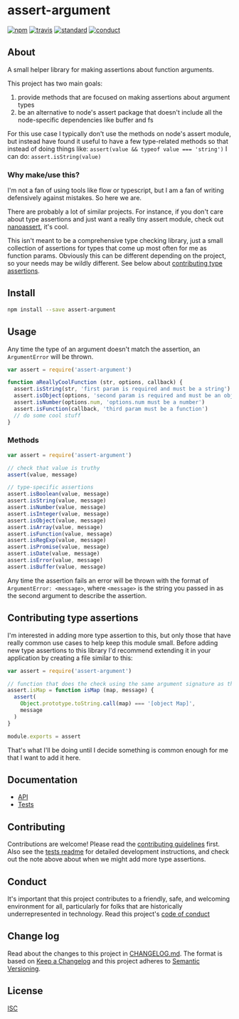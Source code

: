 # assert-argument

[![npm][npm-image]][npm-url]
[![travis][travis-image]][travis-url]
[![standard][standard-image]][standard-url]
[![conduct][conduct]][conduct-url]

[npm-image]: https://img.shields.io/npm/v/assert-argument.svg?style=flat-square
[npm-url]: https://www.npmjs.com/package/assert-argument
[travis-image]: https://img.shields.io/travis/sethvincent/assert-argument.svg?style=flat-square
[travis-url]: https://travis-ci.org/sethvincent/assert-argument
[standard-image]: https://img.shields.io/badge/code%20style-standard-brightgreen.svg?style=flat-square
[standard-url]: http://npm.im/standard
[conduct]: https://img.shields.io/badge/code%20of%20conduct-contributor%20covenant-green.svg?style=flat-square
[conduct-url]: CODE_OF_CONDUCT.md

## About

A small helper library for making assertions about function arguments.

This project has two main goals:

1. provide methods that are focused on making assertions about argument types
2. be an alternative to node's assert package that doesn't include all the node-specific dependencies like buffer and fs

For this use case I typically don't use the methods on node's assert module, but instead have found it useful to have a few type-related methods so that instead of doing things like: `assert(value && typeof value === 'string')` I can do: `assert.isString(value)`

### Why make/use this?
I'm not a fan of using tools like flow or typescript, but I am a fan of writing defensively against mistakes. So here we are.

There are probably a lot of similar projects. For instance, if you don't care about type assertions and just want a really tiny assert module, check out [nanoassert](https://npmjs.com/nanoassert), it's cool.

This isn't meant to be a comprehensive type checking library, just a small collection of assertions for types that come up most often for me as function params. Obviously this can be different depending on the project, so your needs may be wildly different. See below about [contributing type assertions](#contributing-type-assertions).

## Install

```sh
npm install --save assert-argument
```

## Usage

Any time the type of an argument doesn't match the assertion, an `ArgumentError` will be thrown.

```js
var assert = require('assert-argument')

function aReallyCoolFunction (str, options, callback) {
  assert.isString(str, 'first param is required and must be a string')
  assert.isObject(options, 'second param is required and must be an object')
  assert.isNumber(options.num, 'options.num must be a number')
  assert.isFunction(callback, 'third param must be a function')
  // do some cool stuff
}
```

### Methods

```js
var assert = require('assert-argument')

// check that value is truthy
assert(value, message)

// type-specific assertions
assert.isBoolean(value, message)
assert.isString(value, message)
assert.isNumber(value, message)
assert.isInteger(value, message)
assert.isObject(value, message)
assert.isArray(value, message)
assert.isFunction(value, message)
assert.isRegExp(value, message)
assert.isPromise(value, message)
assert.isDate(value, message)
assert.isError(value, message)
assert.isBuffer(value, message)
```

Any time the assertion fails an error will be thrown with the format of `ArgumentError: <message>`, where `<message>` is the string you passed in as the second argument to describe the assertion.

## Contributing type assertions
I'm interested in adding more type assertion to this, but only those that have really common use cases to help keep this module small. Before adding new type assertions to this library I'd recommend extending it in your application by creating a file similar to this:

```js
var assert = require('assert-argument')

// function that does the check using the same argument signature as the other methods
assert.isMap = function isMap (map, message) {
  assert(
    Object.prototype.toString.call(map) === '[object Map]',
    message
  )
}

module.exports = assert
```

That's what I'll be doing until I decide something is common enough for me that I want to add it here.

## Documentation
- [API](docs/api.md)
- [Tests](tests/)

## Contributing

Contributions are welcome! Please read the [contributing guidelines](CONTRIBUTING.md) first. Also see the [tests readme](tests/) for detailed development instructions, and check out the note above about when we might add more type assertions.

## Conduct

It's important that this project contributes to a friendly, safe, and welcoming environment for all, particularly for folks that are historically underrepresented in technology. Read this project's [code of conduct](CODE_OF_CONDUCT.md)

## Change log

Read about the changes to this project in [CHANGELOG.md](CHANGELOG.md). The format is based on [Keep a Changelog](http://keepachangelog.com/) and this project adheres to [Semantic Versioning](http://semver.org/).

## License

[ISC](LICENSE.md)
